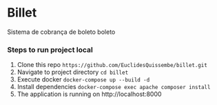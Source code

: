 # Billet

Sistema de cobrança de boleto boleto

### Steps to run project local

1. Clone this repo `https://github.com/EuclidesQuissembe/billet.git`
2. Navigate to project directory `cd billet`
3. Execute docker `docker-compose up --build -d`
4. Install dependencies `docker-compose exec apache composer install`
5. The application is running on http://localhost:8000